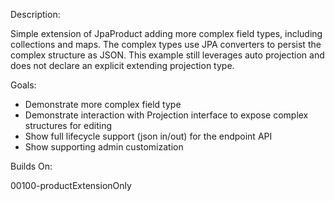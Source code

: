 Description: 

Simple extension of JpaProduct adding more complex field types, including collections and maps. The complex types use JPA converters to persist the complex structure as JSON. This example still leverages auto projection and does not declare an explicit extending projection type.

Goals:

- Demonstrate more complex field type
- Demonstrate interaction with Projection interface to expose complex structures for editing
- Show full lifecycle support (json in/out) for the endpoint API
- Show supporting admin customization

Builds On:

00100-productExtensionOnly

